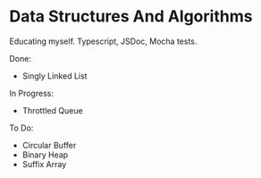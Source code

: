 # Data Structures And Algorithms

Educating myself. Typescript, JSDoc, Mocha tests.

Done:
* Singly Linked List

In Progress:
* Throttled Queue

To Do:
* Circular Buffer
* Binary Heap
* Suffix Array
